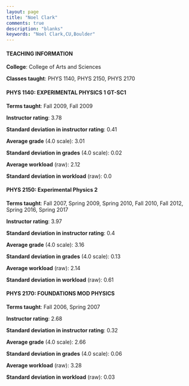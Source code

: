 ```yaml
---
layout: page
title: "Noel Clark" 
comments: true
description: "blanks"
keywords: "Noel Clark,CU,Boulder"
---
```

<head>
<script src="https://ajax.googleapis.com/ajax/libs/jquery/2.1.3/jquery.min.js"></script>
<script src="https://dl.dropboxusercontent.com/s/pc42nxpaw1ea4o9/highcharts.js?dl=0"></script>
<!-- <script src="../assets/js/highcharts.js"></script> -->
<style type="text/css">@font-face {
	font-family: "Bebas Neue";
	src: url(https://www.filehosting.org/file/details/544349/BebasNeue Regular.otf) format("opentype");
	}
	h1.Bebas { 
		font-family: "Bebas Neue", Verdana, Tahoma;
	}
</style>
</head>
	   
#### TEACHING INFORMATION

**College**: College of Arts and Sciences

**Classes taught**: PHYS 1140, PHYS 2150, PHYS 2170

#### PHYS 1140: EXPERIMENTAL PHYSICS 1 GT-SC1

**Terms taught**: Fall 2009, Fall 2009

**Instructor rating**: 3.78

**Standard deviation in instructor rating**: 0.41

**Average grade** (4.0 scale): 3.01

**Standard deviation in grades** (4.0 scale): 0.02

**Average workload** (raw): 2.12

**Standard deviation in workload** (raw): 0.0

#### PHYS 2150: Experimental Physics 2

**Terms taught**: Fall 2007, Spring 2009, Spring 2010, Fall 2010, Fall 2012, Spring 2016, Spring 2017

**Instructor rating**: 3.97

**Standard deviation in instructor rating**: 0.4

**Average grade** (4.0 scale): 3.16

**Standard deviation in grades** (4.0 scale): 0.13

**Average workload** (raw): 2.14

**Standard deviation in workload** (raw): 0.61

#### PHYS 2170: FOUNDATIONS MOD PHYSICS

**Terms taught**: Fall 2006, Spring 2007

**Instructor rating**: 2.68

**Standard deviation in instructor rating**: 0.32

**Average grade** (4.0 scale): 2.66

**Standard deviation in grades** (4.0 scale): 0.06

**Average workload** (raw): 3.28

**Standard deviation in workload** (raw): 0.03

